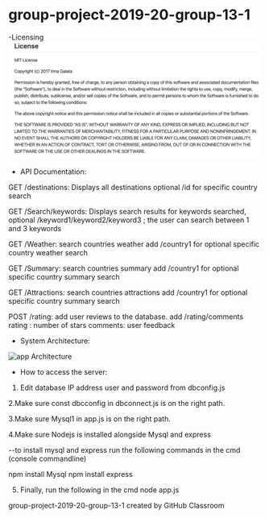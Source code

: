 # group-project-2019-20-group-13-1
-Licensing
![](BubblePickLicence.png)

- API Documentation:

GET /destinations:
Displays all destinations
optional /id for specific country search

GET /Search/keywords:
Displays search results for keywords searched,
optional /keyword1/keyword2/keyword3 ; the user can search between 1 and 3 keywords

GET /Weather: 
search countries weather 
add /country1 for optional specific country weather search

GET /Summary:
search countries summary
add /country1 for optional specific country summary search

GET /Attractions: 
search countries attractions
add /country1 for optional specific country summary search

POST /rating:
add user reviews to the database.
add /rating/comments 
rating : number of stars
comments: user feedback

- System Architecture:

<img width="615" alt="app Architecture" src="https://user-images.githubusercontent.com/56381845/77708495-26962700-6fc0-11ea-9ebd-93e7732c39ab.png">

- How to access the server:

1. Edit database IP address user and password from dbconfig.js

2.Make sure const dbcconfig in dbconnect.js is on the right path.

3.Make sure Mysql1 in app.js is on the right path.

4.Make sure Nodejs is installed alongside Mysql and express 

--to install mysql and express run the following commands in the cmd (console commandline)

npm install Mysql
npm install express

5. Finally, run the following in the cmd
node app.js

group-project-2019-20-group-13-1 created by GitHub Classroom


